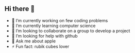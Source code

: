 ## Hi there 👋

- 🔭 I’m currently working on few coding problems 
- 🌱 I’m currently learning computer science 
- 👯 I’m looking to collaborate on a group to develop a project 
- 🤔 I’m looking for help with github
- 💬 Ask me about apple
- ⚡ Fun fact: rubik cubes lover 
